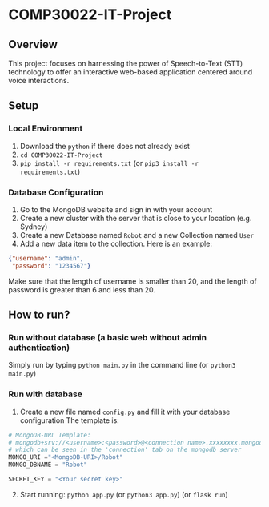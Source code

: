 # COMP30022-IT-Project
## Overview
This project focuses on harnessing the power of Speech-to-Text (STT) technology to offer an interactive web-based application centered around voice interactions.

## Setup

### Local Environment
1. Download the `python` if there does not already exist
2. `cd COMP30022-IT-Project`
3. `pip install -r requirements.txt` (or `pip3 install -r requirements.txt`)

### Database Configuration
1. Go to the MongoDB website and sign in with your account
2. Create a new cluster with the server that is close to your location (e.g. Sydney)
3. Create a new Database named `Robot` and a new Collection named `User`
4. Add a new data item to the collection. Here is an example: 
```json
{"username": "admin", 
 "password": "1234567"}
```
Make sure that the length of username is smaller than 20, and the length of password is greater than 6 and less than 20.


## How to run?

### Run without database (a basic web without admin authentication)
Simply run by typing `python main.py` in the command line (or `python3 main.py`)

### Run with database 
1. Create a new file named `config.py` and fill it with your database configuration
The template is: 
```python
# MongoDB-URL Template: 
# mongodb+srv://<username>:<password>@<connection name>.xxxxxxxx.mongodb.net
# which can be seen in the 'connection' tab on the mongodb server
MONGO_URI ="<MongoDB-URI>/Robot"
MONGO_DBNAME = "Robot"

SECRET_KEY = "<Your secret key>"  
```
2. Start running: `python app.py` (or `python3 app.py`) (or `flask run`) 

